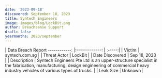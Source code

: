 ```yaml
---
date: '2023-09-18'
discovered: September 18, 2023
title: Syntech Engineers
image: images/blog/LockBit.png
author: Breachsense Support
draft: false
yearmonths: 2023/september
---
```



| Data Breach Report
------------:     |:-------------:    | :-----:|
| Victim      | syntech.com.sg      | 
| Threat Actor      | LockBit      | 
| Date Discovered      | Sep 18, 2023      | 
| Description      | Syntech Engineers Pte Ltd is an upper-structure specialist in the fabrication, manufacturing, design engineering of commercial heavy industry vehicles of various types of trucks.      | 
| Leak Size      | Unknown      | 

